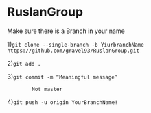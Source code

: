 # RuslanGroup
Make sure there is a Branch in your name<br>
    
1)`git clone --single-branch -b YiurbranchName https://github.com/gravel93/RuslanGroup.git` <br>
  
2)`git add .` </br>

3)`git commit -m “Meaningful message”` </br>

            Not master
4)`git push -u origin YourBranchName!` </br>

